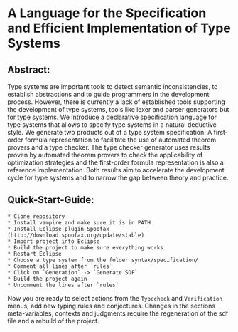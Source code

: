 A Language for the Specification and Efficient Implementation of Type Systems
===

Abstract:
---

Type systems are important tools to detect semantic inconsistencies,
to establish abstractions and to guide programmers in the development
process. However, there is currently a lack of established tools
supporting the development of type systems, tools like lexer and
parser generators but for type systems. We introduce a declarative
specification language for type systems that allows to specify type
systems in a natural deductive style. We generate two products out of
a type system specification: A first-order formula representation to
facilitate the use of automated theorem provers and a type
checker. The type checker generator uses results proven by automated
theorem provers to check the applicability of optimization strategies
and the first-order formula representation is also a reference
implementation. Both results aim to accelerate the development cycle
for type systems and to narrow the gap between theory and practice.

Quick-Start-Guide:
---

    * Clone repository
    * Install vampire and make sure it is in PATH
    * Install Eclipse plugin Spoofax (http://download.spoofax.org/update/stable)
    * Import project into Eclipse
    * Build the project to make sure everything works
    * Restart Eclipse
    * Choose a type system from the folder syntax/specification/
    * Comment all lines after `rules`
    * Click on `Generation` -> `Generate SDF`
    * Build the project again
    * Uncomment the lines after `rules`

Now you are ready to select actions from the `Typecheck` and
`Verification` menus, add new typing rules and conjectures. Changes in
the sections meta-variables, contexts and judgments require the
regeneration of the sdf file and a rebuild of the project.

